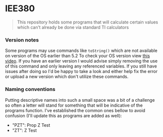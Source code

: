 # IEE380
> This repository holds some programs that will calculate certain values which can't already be done via standard TI calculators

### Version notes
  Some programs may use commands like ``toString()`` which are not available on version of the OS earlier than 5.2
  To check your OS version view [this video](https://www.youtube.com/watch?v=SIN1ESNRMfc).
  If you have an earlier version I would advise simply removing the use of this command and only leaving any referenced variables.
  If you still have issues after doing so I'd be happy to take a look and either help fix the error or upload a new version which don't utilize these commands.

  
### Naming conventions
  Putting descriptive names into such a small space was a bit of a challenge so often a letter will stand for something that will be indicative of the 
  programs function. I've established the common ones bellow to avoid confusion (I'll update this as programs are added as well):
  * "PZT": Prop Z Test
  * "ZT": Z Test
